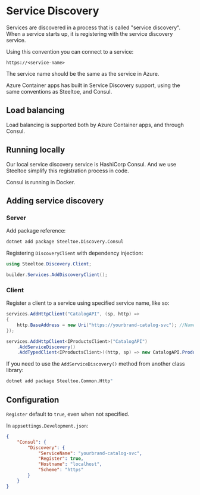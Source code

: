 # Service Discovery

Services are discovered in a process that is called "service discovery". When a service starts up, it is registering with the service discovery service.

Using this convention you can connect to a service:

```
https://<service-name>
```

The service name should be the same as the service in Azure.

Azure Container apps has built in Service Discovery support, using the same conventions as Steeltoe, and Consul.

## Load balancing

Load balancing is supported both by Azure Container apps, and through Consul.

## Running locally

Our local service discovery service is HashiCorp Consul. And we use Steeltoe simplify this registration process in code.

Consul is running in Docker.

## Adding service discovery

### Server

Add package reference:

```sh
dotnet add package Steeltoe.Discovery.Consul
```

Registering ``DiscoveryClient`` with dependency injection:

```csharp
using Steeltoe.Discovery.Client;

builder.Services.AddDiscoveryClient();
```

### Client

Register a client to a service using specified service name, like so:

```csharp
services.AddHttpClient("CatalogAPI", (sp, http) =>
{
    http.BaseAddress = new Uri("https://yourbrand-catalog-svc"); //Name in config, otherwise based on project name
});

services.AddHttpClient<IProductsClient>("CatalogAPI")
    .AddServiceDiscovery()
    .AddTypedClient<IProductsClient>((http, sp) => new CatalogAPI.ProductsClient(http));
```

If you need to use the ``AddServiceDiscovery()`` method from another class library:

```sh
dotnet add package Steeltoe.Common.Http"
```

## Configuration

``Register`` default to ``true``, even when not specified.

In ``appsettings.Development.json``:

```json
{
    "Consul": {
        "Discovery": {
            "ServiceName": "yourbrand-catalog-svc",
            "Register": true,
            "Hostname": "localhost",
            "Scheme": "https" 
        }
    }
}
```